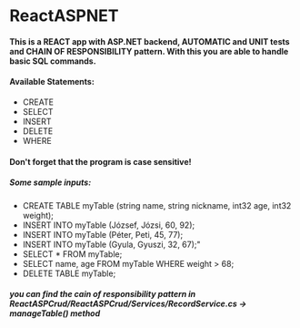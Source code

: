 # ReactASPNET
#### This is a REACT app with ASP.NET backend, AUTOMATIC and UNIT tests and CHAIN OF RESPONSIBILITY pattern. With this you are able to handle basic SQL commands.
#### Available Statements:
* CREATE
* SELECT
* INSERT
* DELETE
* WHERE
#### Don't forget that the program is case sensitive!
##### Some sample inputs:
* CREATE TABLE myTable (string name, string nickname, int32 age, int32 weight);
* INSERT INTO myTable (József, Józsi, 60, 92);
* INSERT INTO myTable (Péter, Peti, 45, 77);
* INSERT INTO myTable (Gyula, Gyuszi, 32, 67);"
* SELECT * FROM myTable;
* SELECT name, age FROM myTable WHERE weight > 68;
* DELETE TABLE myTable;
##### you can find the cain of responsibility pattern in ReactASPCrud/ReactASPCrud/Services/RecordService.cs -> manageTable() method 
